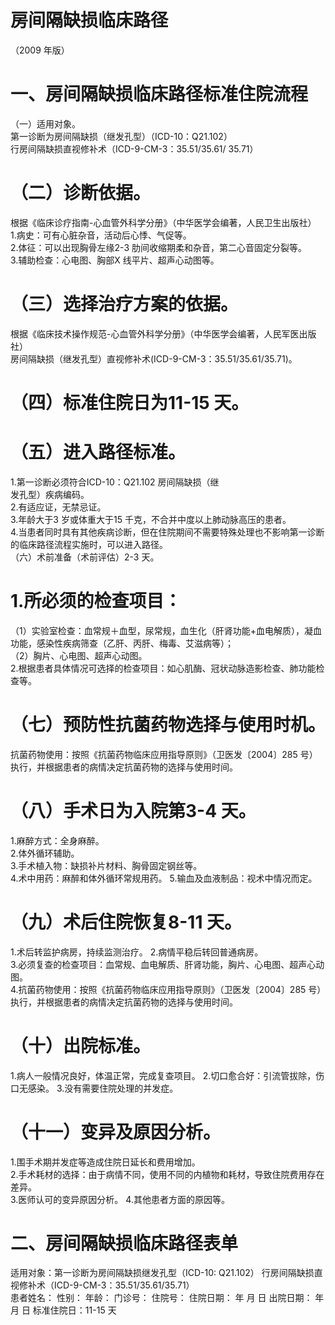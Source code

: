 # 房间隔缺损临床路径  
（2009 年版）  
# 一、房间隔缺损临床路径标准住院流程  
（一）适用对象。  
第一诊断为房间隔缺损（继发孔型）（ICD-10：Q21.102）  
行房间隔缺损直视修补术（ICD-9-CM-3：35.51/35.61/ 35.71）  
# （二）诊断依据。  
根据《临床诊疗指南-心血管外科学分册》（中华医学会编著，人民卫生出版社）  
1.病史：可有心脏杂音，活动后心悸、气促等。  
2.体征：可以出现胸骨左缘2-3 肋间收缩期柔和杂音，第二心音固定分裂等。  
3.辅助检查：心电图、胸部X 线平片、超声心动图等。  
# （三）选择治疗方案的依据。  
根据《临床技术操作规范-心血管外科学分册》（中华医学会编著，人民军医出版社）  
房间隔缺损（继发孔型）直视修补术(ICD-9-CM-3：35.51/35.61/35.71)。  
# （四）标准住院日为11-15 天。  
# （五）进入路径标准。  
1.第一诊断必须符合ICD-10：Q21.102 房间隔缺损（继  
发孔型）疾病编码。  
2.有适应证，无禁忌证。  
3.年龄大于3 岁或体重大于15 千克，不合并中度以上肺动脉高压的患者。  
4.当患者同时具有其他疾病诊断，但在住院期间不需要特殊处理也不影响第一诊断的临床路径流程实施时，可以进入路径。  
（六）术前准备（术前评估）2-3 天。  
# 1.所必须的检查项目：  
（1）实验室检查：血常规＋血型，尿常规，血生化（肝肾功能$+$血电解质），凝血功能，感染性疾病筛查（乙肝、丙肝、梅毒、艾滋病等）；  
（2）胸片、心电图、超声心动图。  
2.根据患者具体情况可选择的检查项目：如心肌酶、冠状动脉造影检查、肺功能检查等。  
# （七）预防性抗菌药物选择与使用时机。  
抗菌药物使用：按照《抗菌药物临床应用指导原则》（卫医发〔2004〕285 号）执行，并根据患者的病情决定抗菌药物的选择与使用时间。  
# （八）手术日为入院第3-4 天。  
1.麻醉方式：全身麻醉。  
2.体外循环辅助。  
3.手术植入物：缺损补片材料、胸骨固定钢丝等。  
4.术中用药：麻醉和体外循环常规用药。 5.输血及血液制品：视术中情况而定。  
# （九）术后住院恢复8-11 天。  
1.术后转监护病房，持续监测治疗。 2.病情平稳后转回普通病房。  
3.必须复查的检查项目：血常规、血电解质、肝肾功能，胸片、心电图、超声心动图。  
4.抗菌药物使用：按照《抗菌药物临床应用指导原则》（卫医发〔2004〕285 号）执行，并根据患者的病情决定抗菌药物的选择与使用时间。  
# （十）出院标准。  
1.病人一般情况良好，体温正常，完成复查项目。 2.切口愈合好：引流管拔除，伤口无感染。 3.没有需要住院处理的并发症。  
# （十一）变异及原因分析。  
1.围手术期并发症等造成住院日延长和费用增加。  
2.手术耗材的选择：由于病情不同，使用不同的内植物和耗材，导致住院费用存在差异。  
3.医师认可的变异原因分析。 4.其他患者方面的原因等。  
# 二、房间隔缺损临床路径表单  
适用对象：第一诊断为房间隔缺损继发孔型（ICD-10: Q21.102） 行房间隔缺损直视修补术（ICD-9-CM-3：35.51/35.61/35.71）  
患者姓名：           性别：    年龄：    门诊号：       住院号：       住院日期：   年  月  日 出院日期：   年  月   日  标准住院日：11-15 天  
